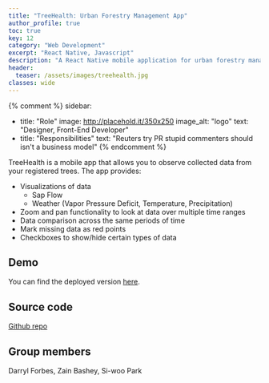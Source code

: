 ```yaml
---
title: "TreeHealth: Urban Forestry Management App"
author_profile: true
toc: true
key: 12
category: "Web Development"
excerpt: "React Native, Javascript"
description: "A React Native mobile application for urban forestry management. TreeHealth helps municipalities and community organizations track and maintain urban tree populations by providing tools for inventory management, health assessment workflows, maintenance scheduling, and data visualization. The app works offline-first for field use, syncing data when connectivity is available. While not a robotics project, it showcases full-stack mobile development skills and demonstrates how well-designed software tools can enable better stewardship of environmental resources."
header:
  teaser: /assets/images/treehealth.jpg
classes: wide
---
```


{% comment %} 
sidebar:
  - title: "Role"
    image: http://placehold.it/350x250
    image_alt: "logo"
    text: "Designer, Front-End Developer"
  - title: "Responsibilities"
    text: "Reuters try PR stupid commenters should isn't a business model"
{% endcomment %} 

TreeHealth is a mobile app that allows you to observe collected data from your registered trees. The app provides:

- Visualizations of data
  - Sap Flow
  - Weather (Vapor Pressure Deficit, Temperature, Precipitation)
- Zoom and pan functionality to look at data over multiple time ranges
- Data comparison across the same periods of time
- Mark missing data as red points
- Checkboxes to show/hide certain types of data

## Demo
You can find the deployed version [here](https://treehealth-dfcd1.web.app/).

## Source code
[Github repo](https://github.com/394-s21/treehealth)

## Group members
Darryl Forbes, Zain Bashey, Si-woo Park